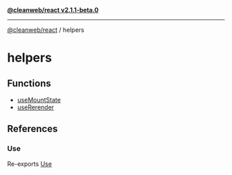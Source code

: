 [**@cleanweb/react v2.1.1-beta.0**](../README.md)

***

[@cleanweb/react](../modules.md) / helpers

# helpers

## Functions

- [useMountState](functions/useMountState.md)
- [useRerender](functions/useRerender.md)

## References

### Use

Re-exports [Use](../functions/Use.md)
